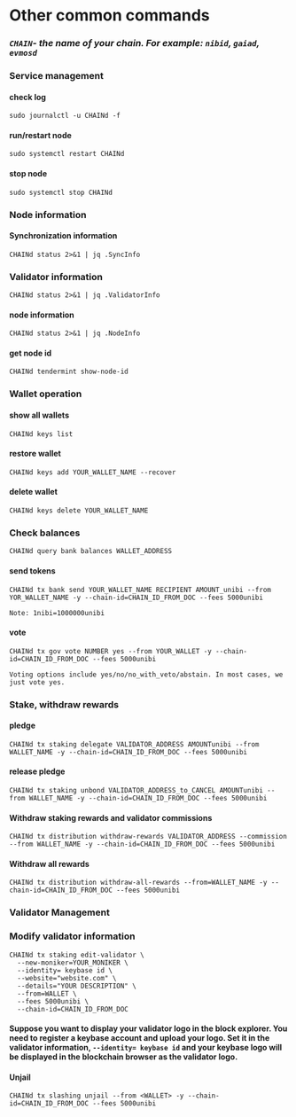 # Other common commands

### _`CHAIN`- the name of your chain. For example: `nibid`, `gaiad`, `evmosd`_

### Service management

#### check log

```
sudo journalctl -u CHAINd -f
```

#### run/restart node

```
sudo systemctl restart CHAINd
```

#### stop node

```
sudo systemctl stop CHAINd
```

### Node information

#### Synchronization information

```
CHAINd status 2>&1 | jq .SyncInfo
```

### Validator information

```
CHAINd status 2>&1 | jq .ValidatorInfo
```

#### node information

```
CHAINd status 2>&1 | jq .NodeInfo
```

#### get node id

```
CHAINd tendermint show-node-id
```

### Wallet operation

#### show all wallets

```
CHAINd keys list
```

#### restore wallet

```
CHAINd keys add YOUR_WALLET_NAME --recover
```

#### delete wallet

```
CHAINd keys delete YOUR_WALLET_NAME
```

### Check balances

```
CHAINd query bank balances WALLET_ADDRESS
```

#### send tokens

```
CHAINd tx bank send YOUR_WALLET_NAME RECIPIENT AMOUNT_unibi --from YOR_WALLET_NAME -y --chain-id=CHAIN_ID_FROM_DOC --fees 5000unibi
```

`Note: 1nibi=1000000unibi`

#### vote

```
CHAINd tx gov vote NUMBER yes --from YOUR_WALLET -y --chain-id=CHAIN_ID_FROM_DOC --fees 5000unibi
```

`Voting options include yes/no/no_with_veto/abstain. In most cases, we just vote yes.`

### Stake, withdraw rewards

#### pledge

```
CHAINd tx staking delegate VALIDATOR_ADDRESS AMOUNTunibi --from WALLET_NAME -y --chain-id=CHAIN_ID_FROM_DOC --fees 5000unibi
```

#### release pledge

```
CHAINd tx staking unbond VALIDATOR_ADDRESS_to_CANCEL AMOUNTunibi --from WALLET_NAME -y --chain-id=CHAIN_ID_FROM_DOC --fees 5000unibi
```

#### Withdraw staking rewards and validator commissions

```
CHAINd tx distribution withdraw-rewards VALIDATOR_ADDRESS --commission --from WALLET_NAME -y --chain-id=CHAIN_ID_FROM_DOC --fees 5000unibi
```

#### Withdraw all rewards

```
CHAINd tx distribution withdraw-all-rewards --from=WALLET_NAME -y --chain-id=CHAIN_ID_FROM_DOC --fees 5000unibi
```

### Validator Management

### Modify validator information

```
CHAINd tx staking edit-validator \
  --new-moniker=YOUR_MONIKER \
  --identity= keybase id \
  --website="website.com" \
  --details="YOUR DESCRIPTION" \
  --from=WALLET \
  --fees 5000unibi \
  --chain-id=CHAIN_ID_FROM_DOC
```

#### Suppose you want to display your validator logo in the block explorer. You need to register a keybase account and upload your logo. Set it in the validator information, `--identity= keybase id` and your keybase logo will be displayed in the blockchain browser as the validator logo.

#### Unjail

```
CHAINd tx slashing unjail --from <WALLET> -y --chain-id=CHAIN_ID_FROM_DOC --fees 5000unibi
```
